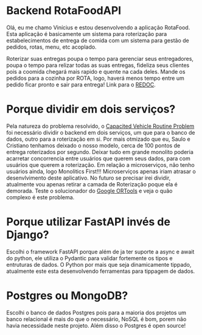 # Backend RotaFoodAPI

Olá, eu me chamo Vinícius e estou desenvolvendo a aplicação RotaFood. Esta 
aplicação é basicamente um sistema para roterização para estabelecimentos de 
entrega de comida com um sistema para gestão de pedidos, rotas, menu, etc acoplado.

Roterizar suas entregas poupa o tempo para gerenciar seus entregadores, poupa 
o tempo para relizar todas as suas entregas, fideliza seus clientes pois a 
coomida chegará mais rapido e quente na cada deles. Mande os pedidos para a 
cozinha por ROTA, logo, haverá menos tempo entre um pedido ficar pronto e sair 
para entrega!
Link para o [REDOC](https://rotafood-api-production.up.railway.app/redoc).

# Porque dividir em dois serviços?

Pela natureza do problema resolvido, o [Capacited Vehicle Routine Problem](https://en.wikipedia.org/wiki/Vehicle_routing_problem) foi necessário dividir o backend em dois serviços, um que para o banco de dados, outro para a roterização em si. Por mais otmizado que eu, Saulo e Cristiano tenhamos deixado o nosso modelo, cerca de 100 pontos de entrega roterizados por segundo. Deixar tudo em grande monolito poderia acarretar concorrencia entre usuários que querem seus dados, para com usuários que querem a roterização.
Em relação a microserviços, não tenho usuários ainda, logo Monolitics First!!! Microserviços apenas iriam atrasar o desenvlvimento deste aplicativo. No futuro se precisar irei dividir, atualmente vou apenas retirar a camada de Roterização poque ela é demorada. Teste o solucionador do [Google ORTools](https://developers.google.com/optimization/routing/cvrp) e veja o quão complexo é este problema.

# Porque utilizar FastAPI invés de Django?

Escolhi o framework FastAPI porque além de ja ter suporte a async e await do python, ele 
utiliza o Pydantic para validar fortemente os tipos e entruturas de dados. O Python por 
mais que seja dinamicamente tippado, atualmente este esta desenvolvendo ferramentas para 
tippagem de dados.


# Postgres ou MongoDB?

Escolhi o banco de dados Postgres pois para a maioria dos projetos um banco relacional é mais do que o necessário, NoSQL é bom, porem não havia necessidade neste projeto. 
Além disso o Postgres é open source!